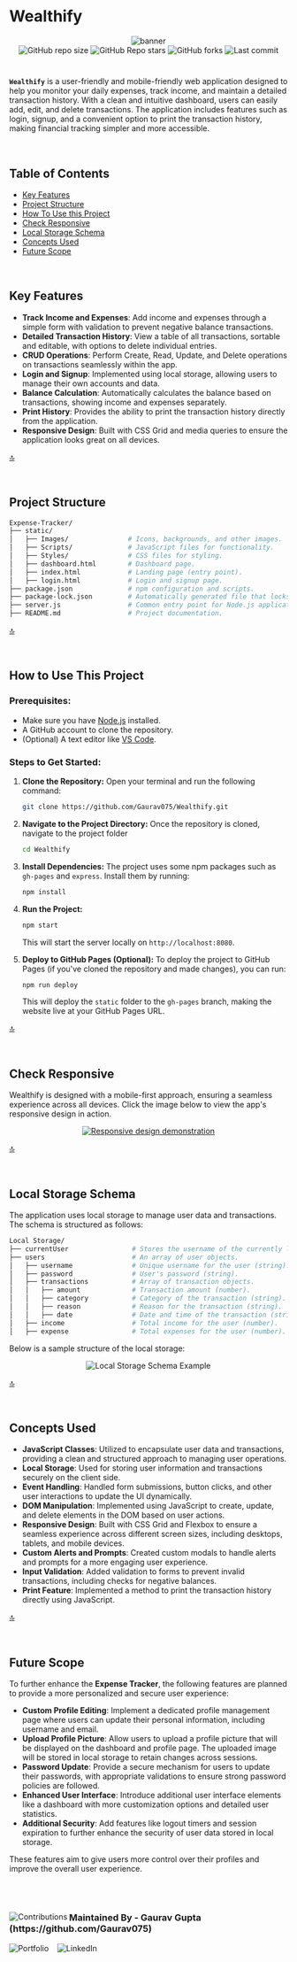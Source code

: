 <h1>Wealthify</h1>
<div align="center">
  <img src="./static/Images/Wealthify.png" alt="banner" />
</div>
<div align="center">
  <img alt="GitHub repo size" src="https://img.shields.io/github/repo-size/Gaurav075/Wealthify?style=for-the-badge&color=blue">
  <img alt="GitHub Repo stars" src="https://img.shields.io/github/stars/Gaurav075/Wealthify?style=for-the-badge&color=blue">
  <img alt="GitHub forks" src="https://img.shields.io/github/forks/Gaurav075/Wealthify?style=for-the-badge&color=blue">
  <img alt="Last commit" src="https://img.shields.io/github/last-commit/Gaurav075/Wealthify?style=for-the-badge&color=blue">
</div>



# 

**```Wealthify```** is a user-friendly and mobile-friendly web application designed to help you monitor your daily expenses, track income, and maintain a detailed transaction history. With a clean and intuitive dashboard, users can easily add, edit, and delete transactions. The application includes features such as login, signup, and a convenient option to print the transaction history, making financial tracking simpler and more accessible.


<br>

## Table of Contents

- [Key Features](#key-features)
- [Project Structure](#project-structure)
- [How To Use this Project](#how-to-use-this-project)
- [Check Responsive](#check-responsive)
- [Local Storage Schema](#local-storage-schema)
- [Concepts Used](#concepts-used)
- [Future Scope](#future-scope)

<br>

## Key Features

- **Track Income and Expenses**: Add income and expenses through a simple form with validation to prevent negative balance transactions.
- **Detailed Transaction History**: View a table of all transactions, sortable and editable, with options to delete individual entries.
- **CRUD Operations**: Perform Create, Read, Update, and Delete operations on transactions seamlessly within the app.
- **Login and Signup**: Implemented using local storage, allowing users to manage their own accounts and data.
- **Balance Calculation**: Automatically calculates the balance based on transactions, showing income and expenses separately.
- **Print History**: Provides the ability to print the transaction history directly from the application.
- **Responsive Design**: Built with CSS Grid and media queries to ensure the application looks great on all devices.


[🔝](#table-of-contents)

<br>

## Project Structure 

```bash
Expense-Tracker/
├── static/
│   ├── Images/               # Icons, backgrounds, and other images.
│   ├── Scripts/              # JavaScript files for functionality.
│   ├── Styles/               # CSS files for styling.
│   ├── dashboard.html        # Dashboard page.
│   ├── index.html            # Landing page (entry point).
│   ├── login.html            # Login and signup page.
├── package.json              # npm configuration and scripts.
├── package-lock.json         # Automatically generated file that locks the dependencies.
├── server.js                 # Common entry point for Node.js applications (to start own server)
├── README.md                 # Project documentation.

```
[🔝](#table-of-contents)

<br>

## How to Use This Project

### Prerequisites:
- Make sure you have [Node.js](https://nodejs.org/en/) installed.
- A GitHub account to clone the repository.
- (Optional) A text editor like [VS Code](https://code.visualstudio.com/).

### Steps to Get Started:

1. **Clone the Repository:**
   Open your terminal and run the following command:
   ```bash
   git clone https://github.com/Gaurav075/Wealthify.git
   ```
   
2. **Navigate to the Project Directory:**
   Once the repository is cloned, navigate to the project folder
   ```bash
   cd Wealthify
   ```
3. **Install Dependencies:**
  The project uses some npm packages such as ```gh-pages``` and ```express```. Install them by running:
   ```bash
   npm install
   ```
4. **Run the Project:**
   ```bash
   npm start
   ```
   This will start the server locally on ```http://localhost:8080```.
5. **Deploy to GitHub Pages (Optional):**
   To deploy the project to GitHub Pages (if you've cloned the repository and made changes), you can run:
   ```bash
   npm run deploy
   ```
   This will deploy the ```static``` folder to the ```gh-pages``` branch, making the website live at your GitHub Pages URL.
   

[🔝](#table-of-contents)

   <br>

## Check Responsive

Wealthify is designed with a mobile-first approach, ensuring a seamless experience across all devices. Click the image below to view the app's responsive design in action.

<div align="center">
  <a href="https://ui.dev/amiresponsive?url=https://wealthify-blond.vercel.app/" target="_blank">
    <img src="./static/Images/responsive.png" alt="Responsive design demonstration" />
  </a>
</div>

[🔝](#table-of-contents)

<br>

## Local Storage Schema

The application uses local storage to manage user data and transactions. The schema is structured as follows:

```bash
Local Storage/
├── currentUser                # Stores the username of the currently logged-in user as a string.
├── users                      # An array of user objects.
│   ├── username               # Unique username for the user (string).
│   ├── password               # User's password (string).
│   ├── transactions           # Array of transaction objects.
│   │   ├── amount             # Transaction amount (number).
│   │   ├── category           # Category of the transaction (string).
│   │   ├── reason             # Reason for the transaction (string).
│   │   ├── date               # Date and time of the transaction (string).
│   ├── income                 # Total income for the user (number).
│   ├── expense                # Total expenses for the user (number).
```
Below is a sample structure of the local storage:

<div align="center">
  <img src="./static/Images/storage.JPG" alt="Local Storage Schema Example" />
</div>

[🔝](#table-of-contents)

<br>

## Concepts Used

- **JavaScript Classes**: Utilized to encapsulate user data and transactions, providing a clean and structured approach to managing user operations.
- **Local Storage**: Used for storing user information and transactions securely on the client side.
- **Event Handling**: Handled form submissions, button clicks, and other user interactions to update the UI dynamically.
- **DOM Manipulation**: Implemented using JavaScript to create, update, and delete elements in the DOM based on user actions.
- **Responsive Design**: Built with CSS Grid and Flexbox to ensure a seamless experience across different screen sizes, including desktops, tablets, and mobile devices.
- **Custom Alerts and Prompts**: Created custom modals to handle alerts and prompts for a more engaging user experience.
- **Input Validation**: Added validation to forms to prevent invalid transactions, including checks for negative balances.
- **Print Feature**: Implemented a method to print the transaction history directly using JavaScript.

[🔝](#table-of-contents)

<br>

## Future Scope
To further enhance the **Expense Tracker**, the following features are planned to provide a more personalized and secure user experience:

- **Custom Profile Editing**: Implement a dedicated profile management page where users can update their personal information, including username and email.
- **Upload Profile Picture**: Allow users to upload a profile picture that will be displayed on the dashboard and profile page. The uploaded image will be stored in local storage to retain changes across sessions.
- **Password Update**: Provide a secure mechanism for users to update their passwords, with appropriate validations to ensure strong password policies are followed.
- **Enhanced User Interface**: Introduce additional user interface elements like a dashboard with more customization options and detailed user statistics.
- **Additional Security**: Add features like logout timers and session expiration to further enhance the security of user data stored in local storage.

These features aim to give users more control over their profiles and improve the overall user experience.

<br>

# 
<div>
  <img src="https://contrib.rocks/image?repo=priyamaggarwal18/Game_Hub1" alt="Contributions" align="left">
  <h3 align="left">Maintained By - Gaurav Gupta (https://github.com/Gaurav075)</h3>
    <a href="https://priyamaggarwal18.github.io/Portfolio2.0/" target="_blank" style="text-decoration: none;">
    <img src="https://img.shields.io/badge/Portfolio-%23000000.svg?style=for-the-badge&logo=web&logoColor=white" alt="Portfolio">
  </a>&nbsp&nbsp;
  <a href="https://www.linkedin.com/in/gaurav-gupta-097069261" target="_blank" style="text-decoration: none;">
  <img src="https://img.shields.io/badge/LinkedIn-%230077B5.svg?style=for-the-badge&logo=linkedin&logoColor=white" alt="LinkedIn">
</a>&nbsp&nbsp;
</div>
